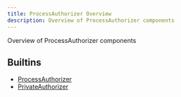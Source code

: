 ```yaml
---
title: ProcessAuthorizer Overview
description: Overview of ProcessAuthorizer components
---
```

Overview of ProcessAuthorizer components
## Builtins
* [ProcessAuthorizer](/docs/components/processauthorizer/processauthorizer/)
* [PrivateAuthorizer](/docs/components/processauthorizer/privateauthorizer/)